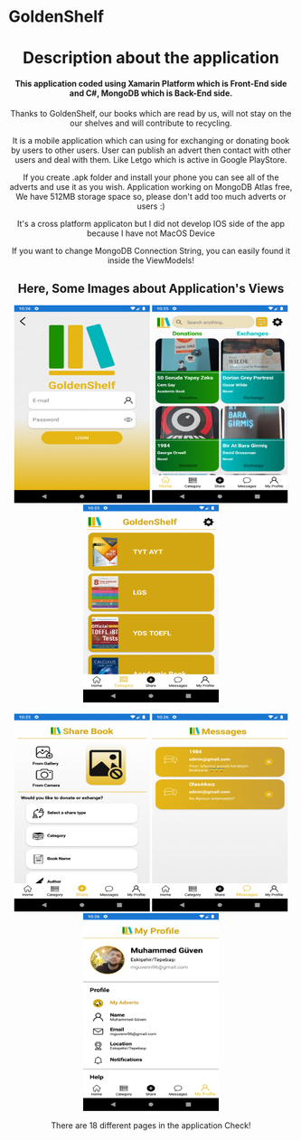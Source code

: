 # GoldenShelf


<!DOCTYPE html>
<html>
<head>
	<meta charset="utf-8"/>
</head>
<body>
  <center>
<h1>Description about the application</h1>

<h4>This application coded using Xamarin Platform which is Front-End side and C#, MongoDB which is Back-End side. </h4>

<p>Thanks to GoldenShelf, our books which are read by us, will not stay on the our shelves and will contribute to recycling.</p>
<p> It is a mobile application which can using for exchanging or donating book by users to other users. User can publish an advert then contact with other users and deal with them. Like Letgo which is active in Google PlayStore.</p>
<p>If you create .apk folder and install your phone you can see all of the adverts and use it as you wish. Application working on MongoDB Atlas free, We have 512MB storage space so, please don't add too much adverts or users :)</p>
<p>It's a cross platform applicaton but I did not develop IOS side of the app because I have not MacOS Device</p>
<p> If you want to change MongoDB Connection String, you can easily found it inside the ViewModels! </p>
<h2>Here, Some Images about Application's Views</h2>

  <div>
<img src= "Some images/Screenshot_1609745186.png" width="240" height="350">
<img src= "Some images/Screenshot_1609745139.png" width="240" height="350">
<img src= "Some images/Screenshot_1609745144.png" width="240" height="350">

</div>
</br>
 <div>
  <img src= "Some images/Screenshot_1609745153.png" width="240" height="350">
<img src= "Some images/Screenshot_1609745160.png" width="240" height="350">
<img src= "Some images/Screenshot_1609745168.png" width="240" height="350">
  </div>
  <p> There are 18 different pages in the application Check! </p>
  </center>
</body>

</html>

